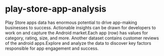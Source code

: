# play-store-app-analysis
Play Store apps data has enormous potential to drive app-making businesses to success.  Actionable insights can be drawn for developers to work on and capture the Android market.Each app (row) has values for category, rating, size, and more. Another dataset contains customer reviews of the android apps.Explore and analyze the data to discover key factors responsible for app engagement and success.

